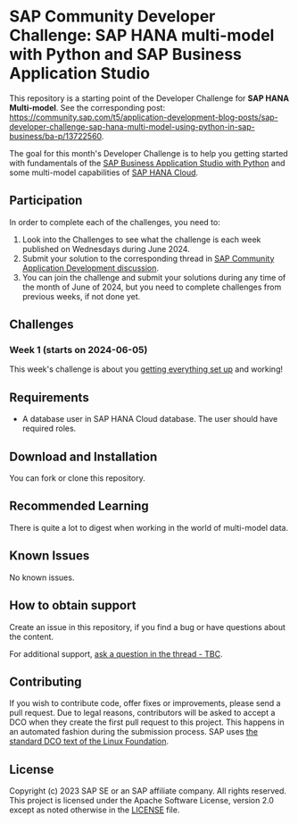 # SAP Community Developer Challenge: SAP HANA multi-model with Python and SAP Business Application Studio

This repository is a starting point of the Developer Challenge for **SAP HANA Multi-model**. See the corresponding post: https://community.sap.com/t5/application-development-blog-posts/sap-developer-challenge-sap-hana-multi-model-using-python-in-sap-business/ba-p/13722560.

The goal for this month's Developer Challenge is to help you getting started with fundamentals of the [SAP Business Application Studio with Python](https://help.sap.com/docs/bas/sap-business-application-studio/runtime-version-management?q=python) and some multi-model capabilities of [SAP HANA Cloud](https://help.sap.com/docs/hana-cloud-database?version=2024_1_QRC).

## Participation

In order to complete each of the challenges, you need to:

1. Look into the Challenges to see what the challenge is each week published on Wednesdays during June 2024.
2. Submit your solution to the corresponding thread in [SAP Community Application Development discussion](https://community.sap.com/t5/tag/devchallenge-hana-eda-submissions/tg-p/board-id/application-developmentforum-board).
3. You can join the challenge and submit your solutions during any time of the month of June of 2024, but you need to complete challenges from previous weeks, if not done yet.

## Challenges

### Week 1 (starts on 2024-06-05)

This week's challenge is about you [getting everything set up](setup/setup.md) and working! 

## Requirements

* A database user in SAP HANA Cloud database. The user should have required roles.

## Download and Installation

You can fork or clone this repository.

## Recommended Learning

There is quite a lot to digest when working in the world of multi-model data.

## Known Issues

No known issues.

## How to obtain support

Create an issue in this repository, if you find a bug or have questions about the content.

For additional support, [ask a question in the thread - TBC](https://community.sap.com/t5/application-development-discussions/bd-p/application-developmentforum-board).

## Contributing

If you wish to contribute code, offer fixes or improvements, please send a pull request. Due to legal reasons, contributors will be asked to accept a DCO when they create the first pull request to this project. This happens in an automated fashion during the submission process. SAP uses [the standard DCO text of the Linux Foundation](https://developercertificate.org/).

## License

Copyright (c) 2023 SAP SE or an SAP affiliate company. All rights reserved. This project is licensed under the Apache Software License, version 2.0 except as noted otherwise in the [LICENSE](LICENSE) file.
